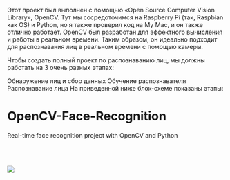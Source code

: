 Этот проект был выполнен с помощью «Open Source Computer Vision Library», OpenCV. Тут мы сосредоточимся на Raspberry Pi (так, Raspbian как OS) и Python, но я также проверил код на My Mac, и он также отлично работает. OpenCV был разработан для эффектного вычисления и работы в реальном времени. Таким образом, он идеально подходит для распознавания лиц в реальном времени с помощью камеры.

Чтобы создать полный проект по распознаванию лиц, мы должны работать на 3 очень разных этапах:

Обнаружение лиц и сбор данных
Обучение распознавателя
Распознавание лица
На приведенной ниже блок-схеме показаны этапы:

# OpenCV-Face-Recognition
Real-time face recognition project with OpenCV and Python
<br><br>

<br>
<p><img src="https://github.com/Mjrovai/OpenCV-Face-Recognition/blob/master/FaceRecogBlock.png?raw=true"></p>
